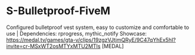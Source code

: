 # S-Bulletproof-FiveM
Configured bulletproof vest system, easy to customize and comfortable to use | Dependencies: rprogress, mythic_notify
Showcase: https://medal.tv/games/gta-v/clips/19zgzVJtjmQRyE/9C47qYhEx5hI?invite=cr-MSxWT2osMTYxMTU2MTIs [MEDAL]
